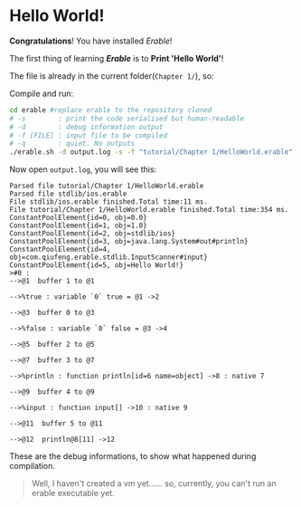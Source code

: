 # Hello World!

**Congratulations**! You have installed *Erable*!

The first thing of learning ***Erable*** is to **Print 'Hello World'**!

The file is already in the current folder(`Chapter 1/`), so:

Compile and run:

```bash
cd erable #replace erable to the repository cloned
# -s        : print the code serialised but human-readable
# -d        : debug information output
# -f [FILE] : input file to be compiled
# -q        : quiet. No outputs
./erable.sh -d output.log -s -f "tutorial/Chapter 1/HelloWorld.erable"
```

Now open `output.log`, you will see this:

```
Parsed file tutorial/Chapter 1/HelloWorld.erable
Parsed file stdlib/ios.erable
File stdlib/ios.erable finished.Total time:11 ms.
File tutorial/Chapter 1/HelloWorld.erable finished.Total time:354 ms.
ConstantPoolElement{id=0, obj=0.0}
ConstantPoolElement{id=1, obj=1.0}
ConstantPoolElement{id=2, obj=stdlib/ios}
ConstantPoolElement{id=3, obj=java.lang.System#out#println}
ConstantPoolElement{id=4, obj=com.qiufeng.erable.stdlib.InputScanner#input}
ConstantPoolElement{id=5, obj=Hello World!}
>#0 :
-->@1  buffer 1 to @1

-->%true : variable `0` true = @1 ->2

-->@3  buffer 0 to @3

-->%false : variable `0` false = @3 ->4

-->@5  buffer 2 to @5

-->@7  buffer 3 to @7

-->%println : function println[id=6 name=object] ->8 : native 7

-->@9  buffer 4 to @9

-->%input : function input[] ->10 : native 9

-->@11  buffer 5 to @11

-->@12  println@8[11] ->12

```

These are the debug informations, to show what happened during compilation.

>  Well, I haven't created a vm yet…… so, currently, you can't run an erable executable yet.

